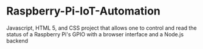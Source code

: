 # Raspberry-Pi-IoT-Automation
Javascript, HTML 5, and CSS project that allows one to control and read the status of a Raspberry Pi's GPIO with a browser interface and a Node.js backend
